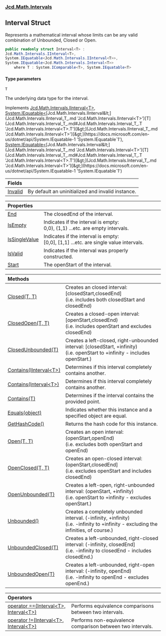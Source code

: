 ### [Jcd.Math.Intervals](Jcd.Math.Intervals.md 'Jcd.Math.Intervals')

## Interval<T> Struct

Represents a mathematical interval whose limits can be any valid  
combination of Unbounded, Closed or Open.

```csharp
public readonly struct Interval<T> :
Jcd.Math.Intervals.IInterval<T>,
System.IEquatable<Jcd.Math.Intervals.IInterval<T>>,
System.IEquatable<Jcd.Math.Intervals.Interval<T>>
    where T : System.IComparable<T>, System.IEquatable<T>
```
#### Type parameters

<a name='Jcd.Math.Intervals.Interval_T_.T'></a>

`T`

The underlying data type for the interval.

Implements [Jcd.Math.Intervals.IInterval&lt;](Jcd.Math.Intervals.IInterval_T_.md 'Jcd.Math.Intervals.IInterval<T>')[T](Jcd.Math.Intervals.Interval_T_.md#Jcd.Math.Intervals.Interval_T_.T 'Jcd.Math.Intervals.Interval<T>.T')[&gt;](Jcd.Math.Intervals.IInterval_T_.md 'Jcd.Math.Intervals.IInterval<T>'), [System.IEquatable&lt;](https://docs.microsoft.com/en-us/dotnet/api/System.IEquatable-1 'System.IEquatable`1')[Jcd.Math.Intervals.IInterval&lt;](Jcd.Math.Intervals.IInterval_T_.md 'Jcd.Math.Intervals.IInterval<T>')[T](Jcd.Math.Intervals.Interval_T_.md#Jcd.Math.Intervals.Interval_T_.T 'Jcd.Math.Intervals.Interval<T>.T')[&gt;](Jcd.Math.Intervals.IInterval_T_.md 'Jcd.Math.Intervals.IInterval<T>')[&gt;](https://docs.microsoft.com/en-us/dotnet/api/System.IEquatable-1 'System.IEquatable`1'), [System.IEquatable&lt;](https://docs.microsoft.com/en-us/dotnet/api/System.IEquatable-1 'System.IEquatable`1')[Jcd.Math.Intervals.Interval&lt;](Jcd.Math.Intervals.Interval_T_.md 'Jcd.Math.Intervals.Interval<T>')[T](Jcd.Math.Intervals.Interval_T_.md#Jcd.Math.Intervals.Interval_T_.T 'Jcd.Math.Intervals.Interval<T>.T')[&gt;](Jcd.Math.Intervals.Interval_T_.md 'Jcd.Math.Intervals.Interval<T>')[&gt;](https://docs.microsoft.com/en-us/dotnet/api/System.IEquatable-1 'System.IEquatable`1')

| Fields | |
| :--- | :--- |
| [Invalid](Jcd.Math.Intervals.Interval_T_.Invalid.md 'Jcd.Math.Intervals.Interval<T>.Invalid') | By default an uninitialized and invalid instance. |

| Properties | |
| :--- | :--- |
| [End](Jcd.Math.Intervals.Interval_T_.End.md 'Jcd.Math.Intervals.Interval<T>.End') | The closedEnd of the interval. |
| [IsEmpty](Jcd.Math.Intervals.Interval_T_.IsEmpty.md 'Jcd.Math.Intervals.Interval<T>.IsEmpty') | Indicates if the interval is empty:<br/>0,0), (1,1) ...etc. are empty intervals. |
| [IsSingleValue](Jcd.Math.Intervals.Interval_T_.IsSingleValue.md 'Jcd.Math.Intervals.Interval<T>.IsSingleValue') | Indicates if the interval is empty:<br/>[0,0], [1,1] ...etc. are single value intervals. |
| [IsValid](Jcd.Math.Intervals.Interval_T_.IsValid.md 'Jcd.Math.Intervals.Interval<T>.IsValid') | Indicates if the interval was properly constructed. |
| [Start](Jcd.Math.Intervals.Interval_T_.Start.md 'Jcd.Math.Intervals.Interval<T>.Start') | The openStart of the interval. |

| Methods | |
| :--- | :--- |
| [Closed(T, T)](Jcd.Math.Intervals.Interval_T_.Closed(T,T).md 'Jcd.Math.Intervals.Interval<T>.Closed(T, T)') | Creates an closed interval: [closedStart,closedEnd]<br/>(i.e. includes both closedStart and closedEnd) |
| [ClosedOpen(T, T)](Jcd.Math.Intervals.Interval_T_.ClosedOpen(T,T).md 'Jcd.Math.Intervals.Interval<T>.ClosedOpen(T, T)') | Creates a closed-open interval: [openStart,closedEnd)<br/>(i.e. includes openStart and excludes closedEnd) |
| [ClosedUnbounded(T)](Jcd.Math.Intervals.Interval_T_.ClosedUnbounded(T).md 'Jcd.Math.Intervals.Interval<T>.ClosedUnbounded(T)') | Creates a left-closed, right-unbounded interval: [closedStart, +infinity)<br/>(i.e. openStart to +infinity - includes openStart.) |
| [Contains(IInterval&lt;T&gt;)](Jcd.Math.Intervals.Interval_T_.Contains(Jcd.Math.Intervals.IInterval_T_).md 'Jcd.Math.Intervals.Interval<T>.Contains(Jcd.Math.Intervals.IInterval<T>)') | Determines if this interval completely contains another. |
| [Contains(Interval&lt;T&gt;)](Jcd.Math.Intervals.Interval_T_.Contains(Jcd.Math.Intervals.Interval_T_).md 'Jcd.Math.Intervals.Interval<T>.Contains(Jcd.Math.Intervals.Interval<T>)') | Determines if this interval completely contains another. |
| [Contains(T)](Jcd.Math.Intervals.Interval_T_.Contains(T).md 'Jcd.Math.Intervals.Interval<T>.Contains(T)') | Determines if the interval contains the provided point. |
| [Equals(object)](Jcd.Math.Intervals.Interval_T_.Equals(object).md 'Jcd.Math.Intervals.Interval<T>.Equals(object)') | Indicates whether this instance and a specified object are equal. |
| [GetHashCode()](Jcd.Math.Intervals.Interval_T_.GetHashCode().md 'Jcd.Math.Intervals.Interval<T>.GetHashCode()') | Returns the hash code for this instance. |
| [Open(T, T)](Jcd.Math.Intervals.Interval_T_.Open(T,T).md 'Jcd.Math.Intervals.Interval<T>.Open(T, T)') | Creates an open interval: (openStart,openEnd)<br/>(i.e. excludes both openStart and openEnd) |
| [OpenClosed(T, T)](Jcd.Math.Intervals.Interval_T_.OpenClosed(T,T).md 'Jcd.Math.Intervals.Interval<T>.OpenClosed(T, T)') | Creates an open-closed interval: (openStart,closedEnd]<br/>(i.e. excludes openStart and includes closedEnd) |
| [OpenUnbounded(T)](Jcd.Math.Intervals.Interval_T_.OpenUnbounded(T).md 'Jcd.Math.Intervals.Interval<T>.OpenUnbounded(T)') | Creates a left-open, right-unbounded interval: (openStart, +infinity)<br/>(i.e. openStart to +infinity - excludes openStart.) |
| [Unbounded()](Jcd.Math.Intervals.Interval_T_.Unbounded().md 'Jcd.Math.Intervals.Interval<T>.Unbounded()') | Creates a completely unbounded interval. (-infinity, +infinity)<br/>(i.e. -infinity to +infinity - excluding the infinities, of course.) |
| [UnboundedClosed(T)](Jcd.Math.Intervals.Interval_T_.UnboundedClosed(T).md 'Jcd.Math.Intervals.Interval<T>.UnboundedClosed(T)') | Creates a left-unbounded, right-closed interval: (-infinity, closedEnd]<br/>(i.e. -infinity to closedEnd - includes closedEnd.) |
| [UnboundedOpen(T)](Jcd.Math.Intervals.Interval_T_.UnboundedOpen(T).md 'Jcd.Math.Intervals.Interval<T>.UnboundedOpen(T)') | Creates a left-unbounded, right-open interval: (-infinity, openEnd)<br/>(i.e. -infinity to openEnd - excludes openEnd.) |

| Operators | |
| :--- | :--- |
| [operator ==(Interval&lt;T&gt;, Interval&lt;T&gt;)](Jcd.Math.Intervals.Interval_T_.op_Equality(Jcd.Math.Intervals.Interval_T_,Jcd.Math.Intervals.Interval_T_).md 'Jcd.Math.Intervals.Interval<T>.op_Equality(Jcd.Math.Intervals.Interval<T>, Jcd.Math.Intervals.Interval<T>)') | Performs equivalence comparisons between two intervals. |
| [operator !=(Interval&lt;T&gt;, Interval&lt;T&gt;)](Jcd.Math.Intervals.Interval_T_.op_Inequality(Jcd.Math.Intervals.Interval_T_,Jcd.Math.Intervals.Interval_T_).md 'Jcd.Math.Intervals.Interval<T>.op_Inequality(Jcd.Math.Intervals.Interval<T>, Jcd.Math.Intervals.Interval<T>)') | Performs non-equivalence comparison between two intervals. |
